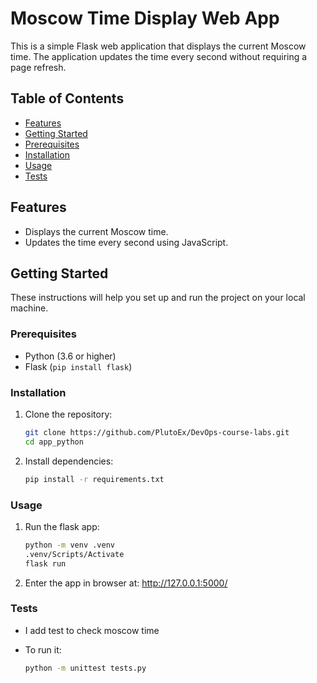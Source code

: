 # Moscow Time Display Web App

This is a simple Flask web application that displays the current Moscow time. The application updates the time every second without requiring a page refresh.

## Table of Contents

- [Features](#features)
- [Getting Started](#getting-started)
- [Prerequisites](#prerequisites)
- [Installation](#installation)
- [Usage](#usage)
- [Tests](#tests)

## Features

- Displays the current Moscow time.
- Updates the time every second using JavaScript.

## Getting Started

These instructions will help you set up and run the project on your local machine.

### Prerequisites

- Python (3.6 or higher)
- Flask (`pip install flask`)

### Installation

1. Clone the repository:

   ```sh
   git clone https://github.com/PlutoEx/DevOps-course-labs.git
   cd app_python

2. Install dependencies:

   ```sh 
   pip install -r requirements.txt
   
### Usage

1. Run the flask app:
   
   ```sh
   python -m venv .venv
   .venv/Scripts/Activate
   flask run

2. Enter the app in browser at: http://127.0.0.1:5000/

### Tests

* I add test to check moscow time

* To run it:

   ```sh
  python -m unittest tests.py